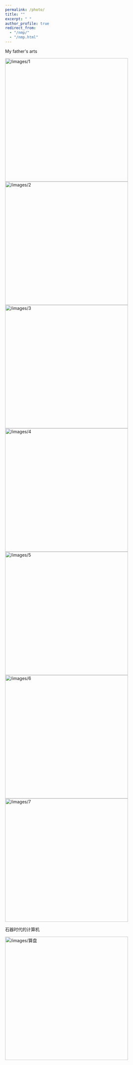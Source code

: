 ```yaml
---
permalink: /photo/
title: ""
excerpt: " "
author_profile: true
redirect_from: 
  - "/nmp/"
  - "/nmp.html"
---
```

My father's arts

<img src="/images/1.jpg" alt="/images/1" width="400"/>
<img src="/images/2.jpg" alt="/images/2" width="400"/>
<img src="/images/3.jpg" alt="/images/3" width="400"/>
<img src="/images/4.jpg" alt="/images/4" width="400"/>
<img src="/images/5.jpg" alt="/images/5" width="400"/>
<img src="/images/6.jpg" alt="/images/6" width="400"/>
<img src="/images/7.jpg" alt="/images/7" width="400"/>

 石器时代的计算机

 <img src="/images/算盘.jpg" alt="/images/算盘" width="400"/>

